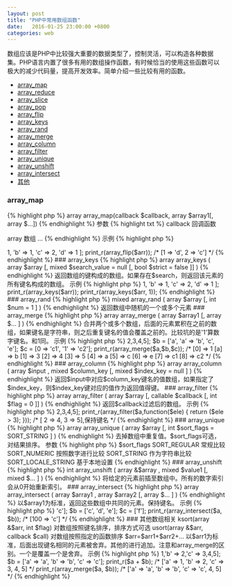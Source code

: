 ```yaml
---
layout: post
title: "PHP中常用数组函数"
date:   2016-01-25 23:00:00 +0800
categories: web
---
```

数组应该是PHP中比较强大重要的数据类型了，控制灵活，可以构造各种数据集。PHP语言内置了很多有用的数组操作函数，有时候恰当的使用这些函数可以极大的减少代码量，提高开发效率。简单介绍一些比较有用的函数。

* [array_map](#arraymap)
* [array_reduce](#arrayreduce)
* [array_slice](#arrayslice)
* [array_pop](#arraypop)
* [array_flip](#arrayflip)
* [array_keys](#arraykeys)
* [array_rand](#arrayrand)
* [array_merge](#arraymerge)
* [array_column](#arraycolumn)
* [array_filter](#arrayfilter)
* [array_unique](#arrayunique)
* [array_unshift](#arrayunshift)
* [array_intersect](#arrayintersect)
* [其他](#section)

### array_map

{% highlight php %}
array array_map(callback $callback, array $array1[, array $...])
{% endhighlight %}
参数
{% highlight txt %}
callback
回调函数

array
数组
...
{% endhighlight %}
示例
{% highlight php %}
<?php
$arr = ['i', 'love', 'u'];
print_r(array_map(function($ele){
     return strlen($ele);
}, $arr));
/* [1, 4, 1] */
{% endhighlight %}

### array_reduce
{% highlight php %}
mixed array_reduce(array $arr, callback $callback [, mixed $initial])
{% endhighlight %}
该函数，迭代的将回调函数应用于数组中的每一个元素进行计算，最后返回一个单一的值。说到这里还是很迷惑，下面会具体分析。

参数
{% highlight txt %}
array
数组

callback
mixed callback(mixed $carry, mixed $item)
$carry是每次迭代的返回元素，$item是每次进行迭代的当前元素。
这个回调函数十分特别，特别之处在于其每次的返回元素都会作为下次迭代的$carry参数与下次迭代的$item进行计算。有很强的'递归'的感觉。

$initial
作为第一次迭代的$carry参数，如果不存在，则为null
{% endhighlight %}
示例
{% highlight php %}
<?php
$arr = [1,2,3,4,5];
var_dump(array_reduce($arr, function($carrior, $item) {
    $carrior *= $item;
    return $carrior;
})); /* 0; 因为，没有传递$initial参数，所以初始值为NULL，所以结果为 0*1*2*3*4*5=0  */
var_dump(array_reduce($arr, function($carrior, $item) {
    $carrior += $item;
    return $carrior;
}, 1)); /* 16; 1+1+2+3+4+5=16  */
{% endhighlight %}
之所以，将这两个函数放在一起说，是因为涉及到一个挺有意思的东西。函数式编程中有个很重要的思想是map/reduce。map就是对列表中每个元素进行操作，reduce就是对列表中的每个元素进行迭代操作。map/reduce在大数据领域也有很重要的应用，大致思路也是分解合并。

### array_slice
{% highlight php %}
array array_slice(array $array, int $offset[, int $length = NULL [, bool $preserve_keys = false ]])
{% endhighlight %}
截取数组的某一部分返回。$offset为索引，可以为负数。为负数的时候，从后面往前算。
示例
{% highlight php %}
<?php
$arr = [1,2,3,4,5,6]
print_r(array_slice($arr, 1, 3)); /* [2,3,4] */
print_r(array_slice($arr, -2, 1)); /* [4] */
{% endhighlight %}

### array_pop
{% highlight php %}
mixed array_pop ( array &$array )
{% endhighlight %}
返回数组的最后一个元素，这里使用的是引用，所以数组会改变。与之相对应得是array_shift。

### array_flip
{% highlight php %}
array array_flip ( array $array )
{% endhighlight %}
返回键值互换的数组。如果原数组存在相同值，互换后，最后一个相同值对应的键值会覆盖之前的。
示例
{% highlight php %}
<?php
$arr= [
    'a' => 1,
    'b' => 1,
    'c' => 2,
    'd' => 1
];
print_r(array_flip($arr)); /* [1 => 'd', 2 => 'c'] */
{% endhighlight %}

### array_keys
{% highlight php %}
array array_keys ( array $array [, mixed $search_value = null [, bool $strict = false ]] )
{% endhighlight %}
返回数组的键构成的数组。如果存在$search，则返回该元素的所有键名构成的数组。
示例
{% highlight php %}
<?php
$arr= [
    'a' => 1,
    'b' => 1,
    'c' => 2,
    'd' => 1
];
print_r(array_keys($arr));
print_r(array_keys($arr, 1));
{% endhighlight %}

### array_rand
{% highlight php %}
mixed array_rand ( array $array [, int $num = 1 ] )
{% endhighlight %}
返回数组中随机的一个或多个元素

### array_merge
{% highlight php %}
array array_merge ( array $array1 [, array $... ] )
{% endhighlight %}
合并两个或多个数组，后面的元素累积在之前的数组，如果键名是字符串，则之后重复键名的值会覆盖之前的。比较坑的是'1'算数字键名。和1同。
示例
{% highlight php %}
<?php
$a = [1, 'a' => 2,3,4,5];
$b = ['a', 'a' => 'b', 'c', 'e'];
$c = [0 => 'c1', '1' => 'c2'];
print_r(array_merge($a,$b,$c));
/*
[0] => 1
[a] => b
[1] => 3
[2] => 4
[3] => 5
[4] => a
[5] => c
[6] => e
[7] => c1
[8] => c2
*/
{% endhighlight %}

### array_column
{% highlight php %}
array array_column ( array $input , mixed $column_key [, mixed $index_key = null ] )
{% endhighlight %}
返回$input中对应$column_key键名的值数组，如果指定了$index_key，则$index_key键对应的值作为返回值得键。

### array_filter
{% highlight php %}
array array_filter ( array $array [, callable $callback [, int $flag = 0 ]] )
{% endhighlight %}
返回$callback过滤后的数组。
示例
{% highlight php %}
<?php
$a = [1, 'a' => 2,3,4,5];
print_r(array_filter($a,function($ele) {
    return ($ele > 3);
})); /* [ 2 => 4, 3 => 5],保持键名 */
{% endhighlight %}

### array_unique
{% highlight php %}
array array_unique ( array $array [, int $sort_flags = SORT_STRING ] )
{% endhighlight %}
去掉数组中重复值。$sort_flags可选，对结果排序。
参数
{% highlight php %}
$sort_flags
SORT_REGULAR 常规比较
SORT_NUMERIC 按照数字进行比较
SORT_STRING 作为字符串比较
SORT_LOCALE_STRING 基于本地设置
{% endhighlight %}

### array_unshift
{% highlight php %}
int array_unshift ( array &$array , mixed $value1 [, mixed $... ] )
{% endhighlight %}
将给定的元素前插至数组中。所有的数字索引会从0开始重新索引。

### array_intersect
{% highlight php %}
array array_intersect ( array $array1 , array $array2 [, array $... ] )
{% endhighlight %}
以$array1为标准，返回这些数组中共同的元素。保持键名。
示例
{% highlight php %}
<?php
$a = ['a', 'b', 100 => 'c'];
$b = ['c', 'd', 'e'];
$c = ['f'];
print_r(array_intersect($a, $b)); /* [100 => 'c'] */
{% endhighlight %}

### 其他数组相关
ksort(array &$arr, int $flag)
对数组按照键名排序，排序方式可选

usort(array &$arr, callback $call)
对数组按照指定的函数排序

$arr=$arr1+$arr2+...

以$arr1为标准，后面出现键名相同的元素被舍弃。其他的进行追加。注意和array_merge的区别。一个是覆盖一个是舍弃。

示例
{% highlight php %}
<?php
$a = ['a' => 1,'b' => 2,'c' => 3,4,5];
$b = ['a' => 'a', 'b' => 'b', 'c' => 'c'];
print_r($a + $b); /* ['a' => 1, 'b' => 2, 'c' => 3, 4, 5] */
print_r(array_merge($a, $b)); /* ['a' => 'a', 'b' => 'b', 'c' => 'c', 4, 5] */
{% endhighlight %}
